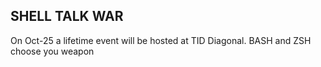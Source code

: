 ## SHELL TALK WAR

On Oct-25 a lifetime event will be hosted at TID Diagonal. BASH and ZSH choose you weapon